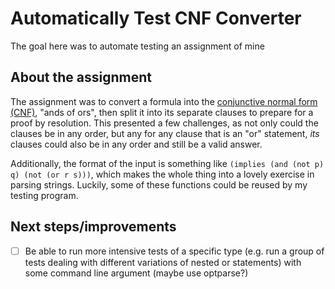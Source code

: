 # Automatically Test CNF Converter
The goal here was to automate testing an assignment of mine

## About the assignment
The assignment was to convert a formula into the [conjunctive normal form (CNF)](https://en.wikipedia.org/wiki/Conjunctive_normal_form), "ands of ors", then split it into its separate clauses to prepare for a proof by resolution.
This presented a few challenges, as not only could the clauses be in any order, but any for any clause that is an "or" statement, *its* clauses could also be in any order and still be a valid answer.

Additionally, the format of the input is something like `(implies (and (not p) q) (not (or r s)))`, which makes the whole thing into a lovely exercise in parsing strings. Luckily, some of these functions could be reused by my testing program.

## Next steps/improvements
- [ ] Be able to run more intensive tests of a specific type (e.g. run a group of tests dealing with different variations of nested or statements) with some command line argument (maybe use optparse?)
